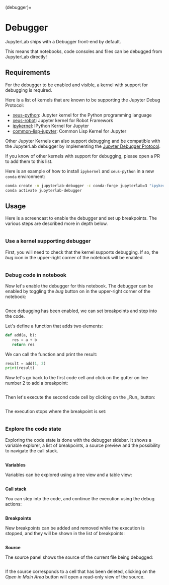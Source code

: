 (debugger)=

# Debugger

JupyterLab ships with a Debugger front-end by default.

This means that notebooks, code consoles and files can be debugged from JupyterLab directly!

## Requirements

For the debugger to be enabled and visible, a kernel with support for debugging is required.

Here is a list of kernels that are known to be supporting the Jupyter Debug Protocol:

- [xeus-python](https://github.com/jupyter-xeus/xeus-python): Jupyter kernel for the Python programming language
- [xeus-robot](https://github.com/jupyter-xeus/xeus-robot): Jupyter kernel for Robot Framework
- [ipykernel](https://github.com/ipython/ipykernel): IPython Kernel for Jupyter
- [common-lisp-jupyter](https://github.com/yitzchak/common-lisp-jupyter): Common Lisp Kernel for Jupyter

Other Jupyter Kernels can also support debugging and be compatible with the JupyterLab debugger
by implementing the [Jupyter Debugger Protocol](https://jupyter-client.readthedocs.io/en/latest/messaging.html#debug-request).

If you know of other kernels with support for debugging, please open a PR to add them to this list.

Here is an example of how to install `ipykernel` and `xeus-python` in a new `conda` environment:

```bash
conda create -n jupyterlab-debugger -c conda-forge jupyterlab=3 "ipykernel>=6" xeus-python
conda activate jupyterlab-debugger
```

## Usage

Here is a screencast to enable the debugger and set up breakpoints. The various steps are described more in depth below.

```{image} ./images/debugger/step.gif

```

### Use a kernel supporting debugger

First, you will need to check that the kernel supports debugging. If so, the _bug_ icon in the upper-right corner of the
notebook will be enabled.

```{image} ../images/debugger-kernel.png

```

### Debug code in notebook

Now let's enable the debugger for this notebook. The debugger can be enabled by toggling the _bug_ button on in the upper-right corner of the notebook:

```{image} ../images/debugger-activate.png

```

Once debugging has been enabled, we can set breakpoints and step into the code.

Let's define a function that adds two elements:

```python
def add(a, b):
   res = a + b
   return res
```

We can call the function and print the result:

```python
result = add(1, 2)
print(result)
```

Now let's go back to the first code cell and click on the gutter on line number 2 to add a breakpoint:

```{image} ../images/debugger-breakpoint.png

```

Then let's execute the second code cell by clicking on the \_Run\_ button:

```{image} ../images/debugger-run.png

```

The execution stops where the breakpoint is set:

```{image} ../images/debugger-stop-on-breakpoint.png

```

### Explore the code state

Exploring the code state is done with the debugger sidebar. It shows a variable explorer,
a list of breakpoints, a source preview and the possibility to navigate the call stack.

```{image} ../images/debugger-sidebar.png

```

**Variables**

Variables can be explored using a tree view and a table view:

```{image} ../images/debugger-variables.png

```

**Call stack**

You can step into the code, and continue the execution using the debug actions:

```{image} ../images/debugger-callstack.png

```

**Breakpoints**

New breakpoints can be added and removed while the execution is stopped, and
they will be shown in the list of breakpoints:

```{image} ../images/debugger-breakpoints.png

```

**Source**

The source panel shows the source of the current file being debugged:

```{image} ../images/debugger-source.png

```

If the source corresponds to a cell that has been deleted, clicking on the
_Open in Main Area_ button will open a read-only view of the source.

